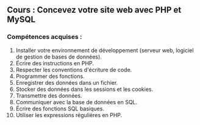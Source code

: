 ## Cours : Concevez votre site web avec PHP et MySQL

### __Compétences acquises :__
1. Installer votre environnement de développement (serveur web, logiciel de gestion de bases de données).
2. Écrire des instructions en PHP.
3. Respecter les conventions d'écriture de code.
4. Programmer des fonctions.
5. Enregistrer des données dans un fichier.
6. Stocker des données dans les sessions et les cookies.
7. Transmettre des données.
8. Communiquer avec la base de données en SQL.
9. Écrire des fonctions SQL basiques.
10. Utiliser les expressions régulières en PHP.

